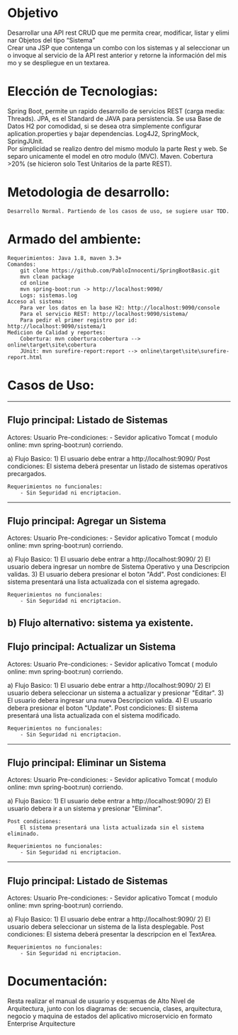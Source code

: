 # Objetivo

Desarrollar una API rest CRUD que me permita crear, modificar, listar y eliminar Objetos del tipo “Sistema”
Crear una JSP que contenga un combo con los sistemas y al seleccionar uno invoque al servicio de la API rest anterior y retorne la información del mismo y se despliegue en un textarea.

# Elección de Tecnologias:

Spring Boot, permite un rapido desarrollo de servicios REST (carga media: Threads).
JPA, es el Standard de JAVA para persistencia. Se usa Base de Datos H2 por comodidad, si se desea otra simplemente configurar aplication.properties y bajar dependencias.
Log4J2, SpringMock, SpringJUnit.  
Por simplicidad se realizo dentro del mismo modulo la parte Rest y web. Se separo unicamente el model en otro modulo (MVC).
Maven.
Cobertura >20% (se hicieron solo Test Unitarios de la parte REST).

# Metodologia de desarrollo:
	Desarrollo Normal. Partiendo de los casos de uso, se sugiere usar TDD.

# Armado del ambiente:
	Requerimientos: Java 1.8, maven 3.3+
	Comandos:
		git clone https://github.com/PabloInnocenti/SpringBootBasic.git
		mvn clean package
		cd online
		mvn spring-boot:run -> http://localhost:9090/
		Logs: sistemas.log
	Acceso al sistema:
		Para ver los datos en la base H2: http://localhost:9090/console
		Para el servicio REST: http://localhost:9090/sistema/
		Para pedir el primer registro por id: http://localhost:9090/sistema/1
	Medicion de Calidad y reportes:
		Cobertura: mvn cobertura:cobertura --> online\target\site\cobertura
		JUnit: mvn surefire-report:report --> online\target\site\surefire-report.html
		

# Casos de Uso:
--------------------------------------------------------------------------------------------
## Flujo principal: Listado de Sistemas

Actores: Usuario
Pre-condiciones: 
	- Sevidor aplicativo Tomcat ( modulo online: mvn spring-boot:run) corriendo.

a) Flujo Basico:
	1) El usuario debe entrar a http://localhost:9090/
	Post condiciones:
		El sistema deberá presentar un listado de sistemas operativos precargados.

	Requerimientos no funcionales:
		- Sin Seguridad ni encriptacion. 
--------------------------------------------------------------------------------------------
## Flujo principal: Agregar un Sistema

Actores: Usuario
Pre-condiciones: 
	- Sevidor aplicativo Tomcat ( modulo online: mvn spring-boot:run) corriendo.

a) Flujo Basico:
	1) El usuario debe entrar a http://localhost:9090/
	2) El usuario debera ingresar un nombre de Sistema Operativo y una Descripcion validas.
	3) El usuario debera presionar el boton "Add".
	Post condiciones:
		El sistema presentará una lista actualizada con el sistema agregado.

	Requerimientos no funcionales:
		- Sin Seguridad ni encriptacion.

b) Flujo alternativo: sistema ya existente.
--------------------------------------------------------------------------------------------
## Flujo principal: Actualizar un Sistema

Actores: Usuario
Pre-condiciones: 
	- Sevidor aplicativo Tomcat ( modulo online: mvn spring-boot:run) corriendo.

a) Flujo Basico:
	1) El usuario debe entrar a http://localhost:9090/
	2) El usuario debera seleccionar un sistema a actualizar y presionar "Editar".
	3) El usuario debera ingresar una nueva Descripcion valida.
	4) El usuario debera presionar el boton "Update".
	Post condiciones:
		El sistema presentará una lista actualizada con el sistema modificado.

	Requerimientos no funcionales:
		- Sin Seguridad ni encriptacion.

--------------------------------------------------------------------------------------------
## Flujo principal: Eliminar un Sistema

Actores: Usuario
Pre-condiciones: 
	- Sevidor aplicativo Tomcat ( modulo online: mvn spring-boot:run) corriendo.

a) Flujo Basico:
	1) El usuario debe entrar a http://localhost:9090/
	2) El usuario debera ir a un sistema y presionar "Eliminar".

	Post condiciones:
		El sistema presentará una lista actualizada sin el sistema eliminado.

	Requerimientos no funcionales:
		- Sin Seguridad ni encriptacion.
--------------------------------------------------------------------------------------------
## Flujo principal: Listado de Sistemas

Actores: Usuario
Pre-condiciones: 
	- Sevidor aplicativo Tomcat ( modulo online: mvn spring-boot:run) corriendo.

a) Flujo Basico:
	1) El usuario debe entrar a http://localhost:9090/
	2) El usuario debera seleccionar un sistema de la lista desplegable.
	Post condiciones:
		El sistema deberá presentar la descripcion en el TextArea.

	Requerimientos no funcionales:
		- Sin Seguridad ni encriptacion. 
		
# Documentación:
Resta realizar el manual de usuario y esquemas de Alto Nivel de Arquitectura, junto con los diagramas de: secuencia, clases, arquitectura, negocio y maquina de estados  del aplicativo microservicio en formato Enterprise Arquitecture
